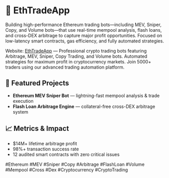 # 🚀 EthTradeApp

Building high-performance Ethereum trading bots—including MEV, Sniper, Copy, and Volume bots—that use real-time mempool analysis, flash loans, and cross-DEX arbitrage to capture major profit opportunities. Focused on low-latency smart contracts, gas efficiency, and fully automated strategies.

Website: [EthTradeApp](https://ethtrade.app) — Professional crypto trading bots featuring Arbitrage, MEV, Sniper, Copy Trading, and Volume bots. Automated strategies for maximum profit in cryptocurrency markets. Join 5000+ traders using our advanced trading automation platform.

## 🌟 Featured Projects
- **Ethereum MEV Sniper Bot** — lightning-fast mempool analysis & trade execution  
- **Flash Loan Arbitrage Engine** — collateral-free cross-DEX arbitrage system  

## 📈 Metrics & Impact
- $14M+ lifetime arbitrage profit  
- 98%+ transaction success rate  
- 12 audited smart contracts with zero critical issues

#Ethereum #MEV #Sniper #Copy #Arbitrage #FlashLoan #Volume #Mempool #Cross #Dex #Cryptocurrency #CryptoTrading
